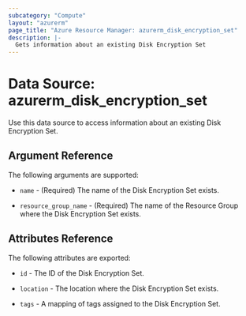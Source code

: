 ```yaml
---
subcategory: "Compute"
layout: "azurerm"
page_title: "Azure Resource Manager: azurerm_disk_encryption_set"
description: |-
  Gets information about an existing Disk Encryption Set
---
```


# Data Source: azurerm_disk_encryption_set

Use this data source to access information about an existing Disk Encryption Set.

## Argument Reference

The following arguments are supported:

* `name` - (Required) The name of the Disk Encryption Set exists.

* `resource_group_name` - (Required) The name of the Resource Group where the Disk Encryption Set exists.

## Attributes Reference

The following attributes are exported:

* `id` - The ID of the Disk Encryption Set.

* `location` - The location where the Disk Encryption Set exists.

* `tags` - A mapping of tags assigned to the Disk Encryption Set.
